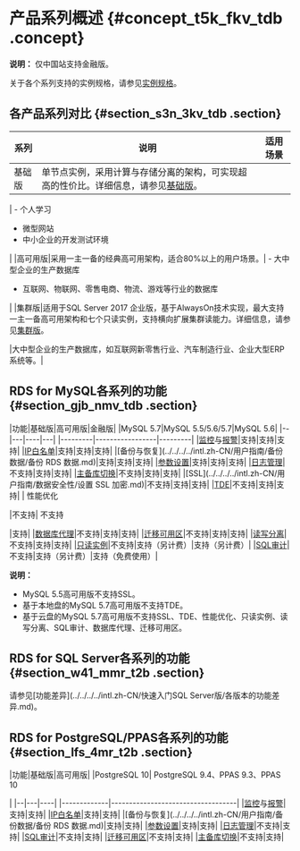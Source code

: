 # 产品系列概述 {#concept_t5k_fkv_tdb .concept}

**说明：** 仅中国站支持金融版。

关于各个系列支持的实例规格，请参见[实例规格](intl.zh-CN/产品简介/实例规格/实例规格族.md)。

## 各产品系列对比 {#section_s3n_3kv_tdb .section}

|系列|说明|适用场景|
|--|--|----|
|基础版|单节点实例，采用计算与存储分离的架构，可实现超高的性价比。详细信息，请参见[基础版](intl.zh-CN/产品简介/产品系列/基础版.md#)。

| -   个人学习
-   微型网站
-   中小企业的开发测试环境

 |
|高可用版|采用一主一备的经典高可用架构，适合80%以上的用户场景。| -   大中型企业的生产数据库
-   互联网、物联网、零售电商、物流、游戏等行业的数据库

 |
|集群版|适用于SQL Server 2017 企业版，基于AlwaysOn技术实现，最大支持一主一备高可用架构和七个只读实例，支持横向扩展集群读能力。详细信息，请参见[集群版](intl.zh-CN/产品简介/产品系列/集群版.md)。

|大中型企业的生产数据库，如互联网新零售行业、汽车制造行业、企业大型ERP系统等。|

## RDS for MySQL各系列的功能 {#section_gjb_nmv_tdb .section}

|功能|基础版|高可用版|金融版|
|MySQL 5.7|MySQL 5.5/5.6/5.7|MySQL 5.6|
|--|---|----|---|
|---------|-----------------|---------|
|[监控](../../../../intl.zh-CN/用户指南/监控与报警/设置监控频率.md)与[报警](../../../../intl.zh-CN/用户指南/监控与报警/设置报警规则.md)|支持|支持|支持|
|[IP白名单](../../../../intl.zh-CN/用户指南/数据安全性/设置白名单.md)|支持|支持|支持|
|[备份与恢复](../../../../intl.zh-CN/用户指南/备份数据/备份 RDS 数据.md)|支持|支持|支持|
|[参数设置](../../../../intl.zh-CN/用户指南/实例管理/设置实例参数/使用控制台设置参数.md)|支持|支持|支持|
|[日志管理](../../../../intl.zh-CN/用户指南/日志管理.md)|不支持|支持|支持|
|[主备库切换](../../../../intl.zh-CN/用户指南/实例管理/切换主备实例.md)|不支持|支持|支持|
|[SSL](../../../../intl.zh-CN/用户指南/数据安全性/设置 SSL 加密.md)|不支持|支持|支持|
|[TDE](../../../../intl.zh-CN/用户指南/数据安全性/设置透明数据加密.md)|不支持|支持|支持|
| 性能优化

 |不支持| 不支持

 |支持|
|[数据库代理](https://help.aliyun.com/document_detail/72253.html)|不支持|支持|支持|
|[迁移可用区](../../../../intl.zh-CN/用户指南/实例管理/迁移可用区.md)|不支持|支持|支持|
|[读写分离](../../../../intl.zh-CN/用户指南/读写分离/读写分离简介.md)|不支持|支持|支持|
|[只读实例](../../../../intl.zh-CN/快速入门MySQL版/扩展实例/只读实例/只读实例简介.md)|不支持|支持（另计费）|支持（另计费）|
|[SQL审计](../../../../intl.zh-CN/用户指南/数据安全性/SQL审计.md)|不支持|支持（另计费）|支持（免费使用）|

**说明：** 

-   MySQL 5.5高可用版不支持SSL。
-   基于本地盘的MySQL 5.7高可用版不支持TDE。
-   基于云盘的MySQL 5.7高可用版不支持SSL、TDE、性能优化、只读实例、读写分离、SQL审计、数据库代理、迁移可用区。

## RDS for SQL Server各系列的功能 {#section_w41_mmr_t2b .section}

请参见[功能差异](../../../../intl.zh-CN/快速入门SQL Server版/各版本的功能差异.md)。

## RDS for PostgreSQL/PPAS各系列的功能 {#section_lfs_4mr_t2b .section}

|功能|基础版|高可用版|
|PostgreSQL 10| PostgreSQL 9.4、PPAS 9.3、PPAS 10

 |
|--|---|----|
|-------------|-----------------------------------|
|[监控](../../../../intl.zh-CN/用户指南/监控与报警/设置监控频率.md)与[报警](../../../../intl.zh-CN/用户指南/监控与报警/设置报警规则.md)|支持|支持|
|[IP白名单](../../../../intl.zh-CN/用户指南/数据安全性/设置白名单.md)|支持|支持|
|[备份与恢复](../../../../intl.zh-CN/用户指南/备份数据/备份 RDS 数据.md)|支持|支持|
|[参数设置](../../../../intl.zh-CN/用户指南/实例管理/设置实例参数/使用控制台设置参数.md)|支持|支持|
|[日志管理](../../../../intl.zh-CN/用户指南/日志管理.md)|不支持|支持|
|[SQL审计](../../../../intl.zh-CN/用户指南/数据安全性/SQL审计.md)|不支持|支持|
|[迁移可用区](../../../../intl.zh-CN/用户指南/实例管理/迁移可用区.md)|不支持|支持|
|[主备库切换](../../../../intl.zh-CN/用户指南/实例管理/切换主备实例.md)|不支持|支持|

